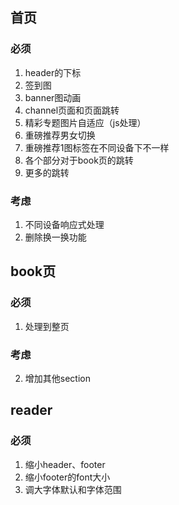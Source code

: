 ## 首页
### 必须
 1. header的下标
 2. 签到图
 3. banner图动画
 4. channel页面和页面跳转
 5. 精彩专题图片自适应（js处理）
 6. 重磅推荐男女切换
 7. 重磅推荐1图标签在不同设备下不一样
 8. 各个部分对于book页的跳转
 9. 更多的跳转
### 考虑
 1. 不同设备响应式处理
 2. 删除换一换功能
## book页
### 必须
 1. 处理到整页
### 考虑
 2. 增加其他section
## reader
### 必须
 1. 缩小header、footer 
 2. 缩小footer的font大小
 3. 调大字体默认和字体范围
 
 
 
 
 
 
 
 
 
 
 
 
 
 
 
 
 
 
 
 
 
